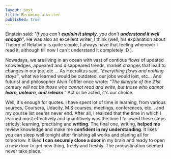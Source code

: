 ```yaml
---
layout: post
title: Becoming a writer
published: true
---
```


Einstein said: _"If you can't **explain it simply**, you don't **understand it well enough**"_. He was also an excellent writer, I think (well, his explanation about Theory of Relativity is quite simple, I always have that feeling whenever I read it, although till now I can't understand it completely :D ).  
  
  Nowadays, we are living in an ocean with vast of contious flows of updated knowledges, appeared and disappeared trends, market changes that lead to changes in our job, etc ... As Hecralitus said, _"Everything flows and nothing stays"_, what we learned would be outdated, our jobs would lost, etc... And futurist and philosopher Alvin Toffler once wrote: _"The illiterate of the 21st century will not be those who cannot read and write, but those who cannot **learn, unlearn, and relearn**."_ Act or be acted, it's our choice.  
  
  Well, it's enough for quotes. I have spent lot of time in learning, from various sources, Coursera, Udacity, M.S courses, meetings, conferences, etc... and my course list seems never end. After all, I realized that the time in which I learned most effectively and quantitively was the time I followed these steps strictly: learning, practising and **writing**. The final one, writing, **helped me** review knowledge and make me **confident in my understanding**. It likes you can sleep well tonight after finishing all works and planing all for tomorrow. It liked **I can** **securely close a door** in my brain and ready to open a new door to get new thing, freely and freshly. The procastination seemed never take place. 
